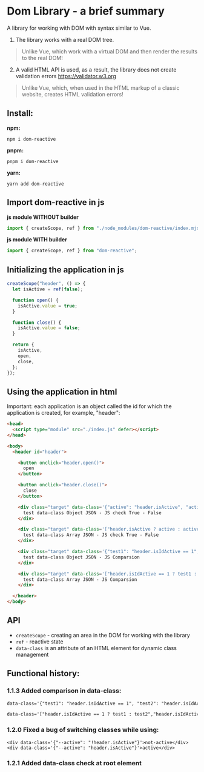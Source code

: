 # Dom Library - a brief summary
A library for working with DOM with syntax similar to Vue.

1. The library works with a real DOM tree.
> Unlike Vue, which work with a virtual DOM and then render the results to the real DOM!
2. A valid HTML API is used, as a result, the library does not create validation errors https://validator.w3.org
> Unlike Vue, which, when used in the HTML markup of a classic website, creates HTML validation errors!



## Install:
**npm:**
```
npm i dom-reactive
```

**pnpm:**
```
pnpm i dom-reactive
```

**yarn:**
```
yarn add dom-reactive
```



## Import dom-reactive in js
**js module WITHOUT builder**
```ts
import { createScope, ref } from "./node_modules/dom-reactive/index.mjs";
```

**js module WITH builder**
```ts
import { createScope, ref } from "dom-reactive";
```



## Initializing the application in js
```ts
createScope("header", () => {
  let isActive = ref(false);

  function open() {
    isActive.value = true;
  }

  function close() {
    isActive.value = false;
  }

  return {
    isActive,
    open,
    close,
  };
});

```



## Using the application in html
Important: each application is an object called the id for which the application is created, for example, "header":
```html
<head>
  <script type="module" src="./index.js" defer></script>
</head>

<body>
  <header id="header">

    <button onclick="header.open()">
      open
    </button>

    <button onclick="header.close()">
      close
    </button>

    <div class="target" data-class='{"active": "header.isActive", "active-not": "!header.isActive"}'>
      test data-class Object JSON - JS check True - False
    </div>

    <div class="target" data-class='["header.isActive ? active : active-not", "!header.isActive ? test-not : test"]'>
      test data-class Array JSON - JS check True - False
    </div>

    <div class="target" data-class='{"test1": "header.isIdActive == 1", "test2": "header.isIdActive != 1"}'>
      test data-class Object JSON - JS Comparsion
    </div>

    <div class="target" data-class='["header.isIdActive == 1 ? test1 : test2","header.isIdActive != 1 ? test3 : test4"]'>
      test data-class Array JSON - JS Comparsion
    </div>

  </header>
</body>
```



## API
* `createScope` - creating an area in the DOM for working with the library
* `ref` - reactive state
* `data-class` is an attribute of an HTML element for dynamic class management



## Functional history:
### 1.1.3 Added comparison in data-class:  
```html
data-class='{"test1": "header.isIdActive == 1", "test2": "header.isIdActive != 1"}'
```

```html
data-class='["header.isIdActive == 1 ? test1 : test2","header.isIdActive != 1 ? test3 : test4"]'
```

### 1.2.0 Fixed a bug of switching classes while using:
```
<div data-class='{"--active": "!header.isActive"}'>not-active</div>
<div data-class='{"--active": "header.isActive"}'>active</div>
```

### 1.2.1 Added data-class check at root element